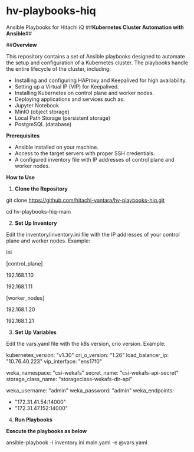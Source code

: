 # hv-playbooks-hiq
Ansible Playbooks for Hitachi iQ
##**Kubernetes Cluster Automation with Ansible**##

##**Overview**

This repository contains a set of Ansible playbooks designed to automate the setup and configuration of a Kubernetes cluster. The playbooks handle the entire lifecycle of the cluster, including:

- Installing and configuring HAProxy and Keepalived for high availability.
- Setting up a Virtual IP (VIP) for Keepalived.
- Installing Kubernetes on control plane and worker nodes.
- Deploying applications and services such as:
- Jupyter Notebook
- MinIO (object storage)
- Local Path Storage (persistent storage)
- PostgreSQL (database)


**Prerequisites**

- Ansible installed on your machine.
- Access to the target servers with proper SSH credentials.
- A configured inventory file with IP addresses of control plane and worker nodes.

**How to Use**

1. **Clone the Repository**

git clone https://github.com/hitachi-vantara/hv-playbooks-hiq.git

cd hv-playbooks-hiq-main

2. **Set Up Inventory**

Edit the inventory/inventory.ini file with the IP addresses of your control plane and worker nodes. Example:

ini

[control_plane]

192.168.1.10

192.168.1.11

[worker_nodes]

192.168.1.20

192.168.1.21

3. **Set Up Variables**

Edit the vars.yaml file with the k8s version, crio version. Example: 

kubernetes_version: "v1.30"
cri_o_version: "1.26"
load_balancer_ip: "10.76.40.223"
vip_interface: "ens17f0"


weka_namespace: "csi-wekafs"
secret_name: "csi-wekafs-api-secret"
storage_class_name: "storageclass-wekafs-dir-api"

weka_username: "admin"
weka_password: "admin"
weka_endpoints:
  - "172.31.41.54:14000"
  - "172.31.47.152:14000"




4. **Run Playbooks**

**Execute the playbooks as below**

ansible-playbook -i inventory.ini main.yaml -e @vars.yaml
